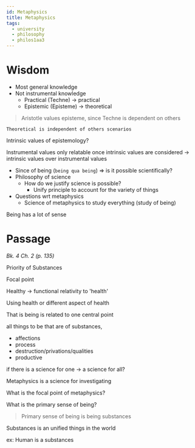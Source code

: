 ```yaml
---
id: Metaphysics
title: Metaphysics
tags:
  - university
  - philosophy
  - philos1aa3
---
```

# Wisdom
- Most general knowledge
- Not instrumental knowledge
	- Practical (Techne) -> practical
	- Epistemic (Episteme) -> theoretical

> Aristotle values episteme, since Techne is dependent on others

	Theoretical is independent of others scenarios

Intrinsic values of epistemology?

Instrumental values only relatable once intrinsic values are considered
-> intrinsic values over instrumental values


- Since of being (`being qua being`) => is it possible scientifically?
- Philosophy of science
	- How do we justify science is possible?
		- Unify principle to account for the variety of things
- Questions wrt metaphysics
	- Science of metaphysics to study everything (study of being)

Being has a lot of sense

# Passage
_Bk. 4 Ch. 2 (p. 135)_

Priority of Substances

Focal point

Healthy -> functional relativity to 'health'

Using health or different aspect of health

That is being is related to one central point

all things to be that are of substances,
- affections
- process
- destruction/privations/qualities
- productive

if there is a science for one -> a science for all?

Metaphysics is a science for investigating 

What is the focal point of metaphysics?

What is the primary sense of being?

> Primary sense of being is being substances

Substances is an unified things in the world

ex: Human is a substances